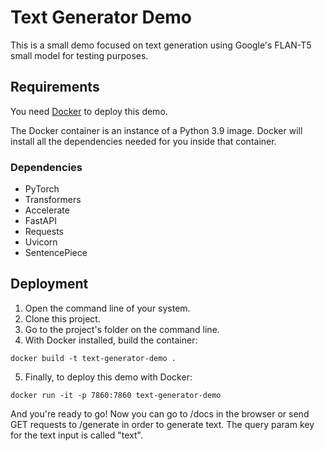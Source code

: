 # Text Generator Demo
This is a small demo focused on text generation using Google's FLAN-T5 small model for testing purposes.

## Requirements

You need [Docker](https://www.docker.com/) to deploy this demo.

The Docker container is an instance of a Python 3.9 image. Docker will install all the dependencies needed for you inside that container.

### Dependencies
- PyTorch
- Transformers
- Accelerate
- FastAPI
- Requests
- Uvicorn
- SentencePiece

## Deployment

1. Open the command line of your system.
2. Clone this project.
3. Go to the project's folder on the command line.
4. With Docker installed, build the container:

```
docker build -t text-generator-demo .
```

5. Finally, to deploy this demo with Docker:

```
docker run -it -p 7860:7860 text-generator-demo
```

And you're ready to go! Now you can go to /docs in the browser or send GET requests to /generate in order to generate text. The query param key for the text input is called "text".
